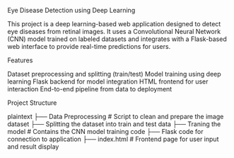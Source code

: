  Eye Disease Detection using Deep Learning

This project is a deep learning-based web application designed to detect eye diseases from retinal images. It uses a Convolutional Neural Network (CNN) model trained on labeled datasets and integrates with a Flask-based web interface to provide real-time predictions for users.

 Features

 Dataset preprocessing and splitting (train/test)
 Model training using deep learning
 Flask backend for model integration
 HTML frontend for user interaction
 End-to-end pipeline from data to deployment

 Project Structure

  plaintext
├── Data Preprocessing                     # Script to clean and prepare the image dataset
├── Splitting the dataset into train and test data
├── Traning the model                     # Contains the CNN model training code
├── Flask code for connection to application
├── index.html                            # Frontend page for user input and result display

